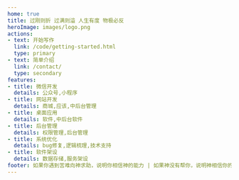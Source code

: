 ```yaml
---
home: true
title: 过刚则折 过满则溢 人生有度 物极必反
heroImage: images/logo.png
actions:
- text: 开始写作
  link: /code/getting-started.html
  type: primary
- text: 简单介绍
  link: /contact/
  type: secondary
features:
- title: 微信开发
  details: 公众号,小程序
- title: 网站开发
  details: 商城,应该,中后台管理
- title: 桌面应用
  details: 软件,中后台软件
- title: 后台管理
  details: 权限管理,后台管理
- title: 系统优化
  details: bug修复,逻辑梳理,技术支持
- title: 软件架设
  details: 数据存储,服务架设
footer: 如果你遇到苦难向神求助，说明你相信神的能力 | 如果神没有帮你，说明神相信你的能力
---
```

